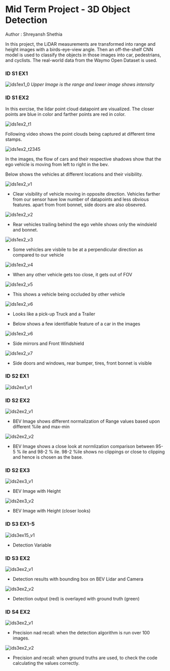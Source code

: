# Mid Term Project - 3D Object Detection
Author : Shreyansh Shethia 

In this project, the LiDAR measurements are transformed into range and height images with a birds-eye-view angle. Then an off-the-shelf CNN model is used to classify the objects in those images into car, pedestrians, and cyclists. The real-world data from the Waymo Open Dataset is used.

### ID S1 EX1

![ids1ex1_0](results/s1ex1/IDS1EX1_0.jpg)
*Upper Image is the range and lower image shows intensity*

### ID S1 EX2

In this exrcise, the lidar point cloud datapoint are visualized.
The closer points are blue in color and farther points are red in color.

![ids1ex2_t1](results/s1ex2/t1.png)

Following  video shows the point clouds being captured at different time stamps.

![ids1ex2_t2345](results/s1ex2/t2345.png)

In the images, the flow of cars and their respective shadows show that the ego vehicle is moving from left to right in the bev.

Below shows the vehicles at different locations and their visibility.

![ids1ex2_v1](results/s1ex2/deg_visibility_v1.png)
* Clear visibility of vehicle moving in opposite direction. Vehicles farther from our sensor have low number of datapoints and less obvious features. apart from front bonnet, side doors are also obsevred. 

![ids1ex2_v2](results/s1ex2/deg_visibility_v2_REAR_CARS.png)
* Rear vehicles trailing behind the ego vehile shows only the windsield and bonnet.

![ids1ex2_v3](results/s1ex2/deg_visibility_v2_REAR_RIGHT_DISTANT_CARS.png)
* Some vehicles are visbile to be at a perpendicular direction as compared to our vehicle

![ids1ex2_v4](results/s1ex2/deg_visibility_v4_occlusion_due_to_vehicleoutoffov.png)
* When any other vehicle gets too close, it gets out of FOV

![ids1ex2_v5](results/s1ex2/deg_visibility_v5_vehicle_behind_vehicle.png)
* This shows a vehicle being occluded by other vehicle

![ids1ex2_v6](results/s1ex2/deg_visibility_v3_TRUCK_TRAILER.png)
* Looks like a pick-up Truck and a Trailer

 - Below shows a few identifiable feature of a car in the images 

![ids1ex2_v6](results/s1ex2/t12_better_view_2.png)
* Side mirrors and Front Windshield 

![ids1ex2_v7](results/s1ex2/some_feature_v1.png)
* Side doors and windows, rear bumper, tires, front bonnet is visible  


### ID S2 EX1 
![ids2ex1_v1](results/s2ex1/pcl_f2.png)

### ID S2 EX2 
![ids2ex2_v1](results/s2ex2/all_compare.png)
* BEV Image shows different normalization of Range values based upon different %ile and max-min

![ids2ex2_v2](results/s2ex2/955_982_closeup.png)
* BEV Image shows a close look at normlization comparison between 95-5 % ile and 98-2 % ile. 98-2 %ile shows no clippings or close to clipping and hence is chosen as the base.

### ID S2 EX3 

![ids2ex3_v1](results/s2ex3/height_img.png)
* BEV Image with Height  

![ids2ex3_v2](results/s2ex3/height_img_values.png)
* BEV Image with Height (closer looks)

### ID S3 EX1-5 

![ids3ex15_v1](results/s2ex3/detections.png)
* Detection Variable

### ID S3 EX2 

![ids3ex2_v1](results/s3ex2/detect_images_51.png)
* Detection results with bounding box on BEV Lidar and Camera  

![ids3ex2_v2](results/s3ex2/v2.png)
* Detection output (red) is overlayed with ground truth (green)  

### ID S4 EX2 

![ids3ex2_v1](results/s4ex2/s4ex3.png)
* Precision nad recall: when the detection algorithm is run over 100 images. 

![ids3ex2_v2](results/s4ex2/S4EX3_truedetection.png)
* Precision and recall: when ground truths are used, to check the code calculating the values correctly.


